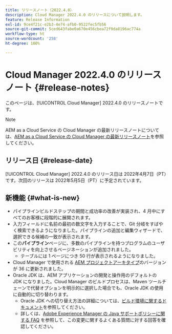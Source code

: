 ```yaml
---
title: リリースノート（2022.4.0）
description: Cloud Manager 2022.4.0 のリリースについて説明します。
feature: Release Information
exl-id: 9ce4f21c-e2b3-4e74-afb0-9522fec5fb56
source-git-commit: 5ced643fabe0a670e456cbea72f9da8196ac774a
workflow-type: ht
source-wordcount: '258'
ht-degree: 100%

---
```


# Cloud Manager 2022.4.0 のリリースノート {#release-notes}

このページは、[!UICONTROL Cloud Manager] 2022.4.0 のリリースノートです。

>[!NOTE]
>
>AEM as a Cloud Service の Cloud Manager の最新リリースノートについては、[AEM as a Cloud Service の Cloud Manager の最新リリースノート](https://experienceleague.adobe.com/ja/docs/experience-manager-cloud-service/content/release-notes/cloud-manager/current)を参照してください。

## リリース日 {#release-date}

[!UICONTROL Cloud Manager] 2022.4.0 のリリース日は 2022年4月7日（PT）です。次回のリリースは 2022年5月5日（PT）に予定されています。

## 新機能 {#what-is-new}

* パイプラインビルドステップの期間と成功率の改善が実装され、4 月中にすべてのお客様に段階的に展開されます。
* 入力フィールドに名前の最初の数文字を入力することで、Git 分岐をすばやく検索できるようになりました。パイプラインの追加と編集ウィザードで、選択できる候補の一致が表示されます。
* この&#x200B;**パイプライン**&#x200B;ページに、多数のパイプラインを持つプログラムのユーザビリティを向上させるページネーションが追加されました。
   * テーブルには 1 ページにつき 50 行が表示されるようになりました。
* Cloud Manager で使用される [AEM プロジェクトアーキタイプ](https://experienceleague.adobe.com/ja/docs/experience-manager-core-components/using/developing/archetype/overview)のバージョンが 36 に更新されました。
* Oracle JDK は、AEM アプリケーションの開発と操作用のデフォルトの JDK になりました。Cloud Manager のビルドプロセスは、Maven ツールチェーンで代替オプションを明示的に選択した場合でも、Oracle JDK の使用に自動的に切り替わります。
   * Oracle JDK への切り替え方法の詳細については、[ビルド環境に関するドキュメント](/help/getting-started/build-environment.md#using-java-support)を参照してください。
   * 詳しくは、[Adobe Experience Manager の Java サポートポリシーに関する FAQ](https://experienceleague.adobe.com/docs/experience-manager-65/assets/Java_Policy_for_Adobe_Experience_Manager.pdf) を参照して、この変更に関するよくある質問に対する回答を確認してください。
